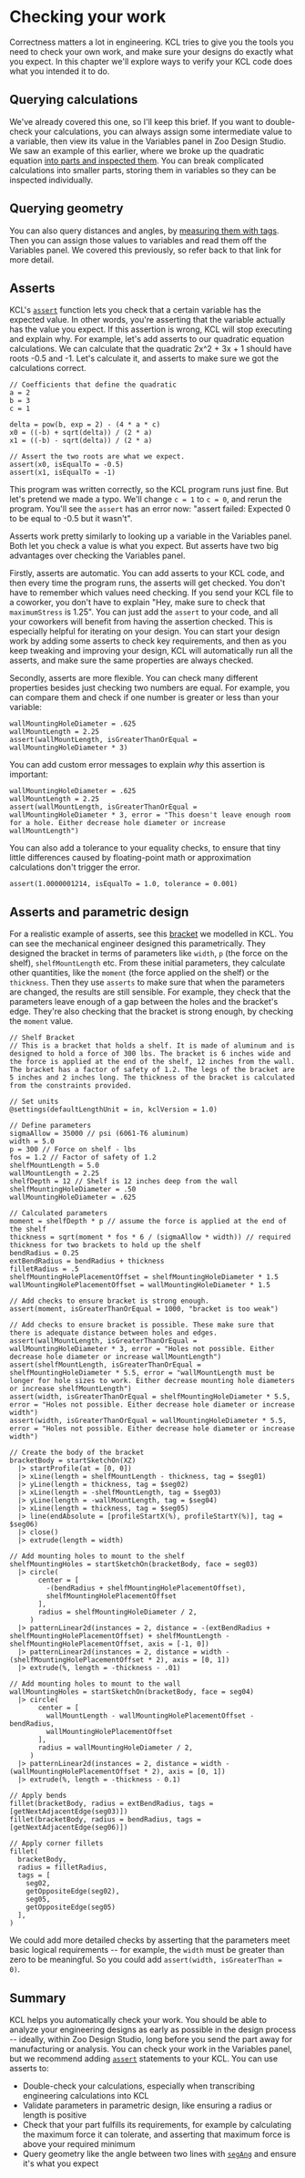 <!-- toc -->
# Checking your work

Correctness matters a lot in engineering. KCL tries to give you the tools you need to check your own work, and make sure your designs do exactly what you expect. In this chapter we'll explore ways to verify your KCL code does what you intended it to do.

## Querying calculations

We've already covered this one, so I'll keep this brief. If you want to double-check your calculations, you can always assign some intermediate value to a variable, then view its value in the Variables panel in Zoo Design Studio. We saw an example of this earlier, where we broke up the quadratic equation [into parts and inspected them]. You can break complicated calculations into smaller parts, storing them in variables so they can be inspected individually.

## Querying geometry

You can also query distances and angles, by [measuring them with tags]. Then you can assign those values to variables and read them off the Variables panel. We covered this previously, so refer back to that link for more detail.

## Asserts

KCL's [`assert`] function lets you check that a certain variable has the expected value. In other words, you're asserting that the variable actually has the value you expect. If this assertion is wrong, KCL will stop executing and explain why. For example, let's add asserts to our quadratic equation calculations. We can calculate that the quadratic 2x^2 + 3x + 1 should have roots -0.5 and -1. Let's calculate it, and asserts to make sure we got the calculations correct.

```kcl
// Coefficients that define the quadratic
a = 2
b = 3
c = 1

delta = pow(b, exp = 2) - (4 * a * c)
x0 = ((-b) + sqrt(delta)) / (2 * a)
x1 = ((-b) - sqrt(delta)) / (2 * a)

// Assert the two roots are what we expect.
assert(x0, isEqualTo = -0.5)
assert(x1, isEqualTo = -1)
```
This program was written correctly, so the KCL program runs just fine. But let's pretend we made a typo. We'll change `c = 1` to `c = 0`, and rerun the program. You'll see the `assert` has an error now: "assert failed: Expected 0 to be equal to -0.5 but it wasn't".

Asserts work pretty similarly to looking up a variable in the Variables panel. Both let you check a value is what you expect. But asserts have two big advantages over checking the Variables panel.

Firstly, asserts are automatic. You can add asserts to your KCL code, and then every time the program runs, the asserts will get checked. You don't have to remember which values need checking. If you send your KCL file to a coworker, you don't have to explain "Hey, make sure to check that `maximumStress` is 1.25". You can just add the `assert` to your code, and all your coworkers will benefit from having the assertion checked. This is especially helpful for iterating on your design. You can start your design work by adding some asserts to check key requirements, and then as you keep tweaking and improving your design, KCL will automatically run all the asserts, and make sure the same properties are always checked.

Secondly, asserts are more flexible. You can check many different properties besides just checking two numbers are equal. For example, you can compare them and check if one number is greater or less than your variable:

```kcl
wallMountingHoleDiameter = .625
wallMountLength = 2.25
assert(wallMountLength, isGreaterThanOrEqual = wallMountingHoleDiameter * 3)
```

You can add custom error messages to explain _why_ this assertion is important:

```kcl
wallMountingHoleDiameter = .625
wallMountLength = 2.25
assert(wallMountLength, isGreaterThanOrEqual = wallMountingHoleDiameter * 3, error = "This doesn't leave enough room for a hole. Either decrease hole diameter or increase wallMountLength")
```

You can also add a tolerance to your equality checks, to ensure that tiny little differences caused by floating-point math or approximation calculations don't trigger the error.

```kcl
assert(1.0000001214, isEqualTo = 1.0, tolerance = 0.001)
```

## Asserts and parametric design

For a realistic example of asserts, see this [bracket] we modelled in KCL. You can see the mechanical engineer designed this parametrically. They designed the bracket in terms of parameters like `width`, `p` (the force on the shelf), `shelfMountLength` etc. From these initial parameters, they calculate other quantities, like the `moment` (the force applied on the shelf) or the `thickness`. Then they use `asserts` to make sure that when the parameters are changed, the results are still sensible. For example, they check that the parameters leave enough of a gap between the holes and the bracket's edge. They're also checking that the bracket is strong enough, by checking the `moment` value.

```kcl=bracket
// Shelf Bracket
// This is a bracket that holds a shelf. It is made of aluminum and is designed to hold a force of 300 lbs. The bracket is 6 inches wide and the force is applied at the end of the shelf, 12 inches from the wall. The bracket has a factor of safety of 1.2. The legs of the bracket are 5 inches and 2 inches long. The thickness of the bracket is calculated from the constraints provided.

// Set units
@settings(defaultLengthUnit = in, kclVersion = 1.0)

// Define parameters
sigmaAllow = 35000 // psi (6061-T6 aluminum)
width = 5.0
p = 300 // Force on shelf - lbs
fos = 1.2 // Factor of safety of 1.2
shelfMountLength = 5.0
wallMountLength = 2.25
shelfDepth = 12 // Shelf is 12 inches deep from the wall
shelfMountingHoleDiameter = .50
wallMountingHoleDiameter = .625

// Calculated parameters
moment = shelfDepth * p // assume the force is applied at the end of the shelf
thickness = sqrt(moment * fos * 6 / (sigmaAllow * width)) // required thickness for two brackets to hold up the shelf
bendRadius = 0.25
extBendRadius = bendRadius + thickness
filletRadius = .5
shelfMountingHolePlacementOffset = shelfMountingHoleDiameter * 1.5
wallMountingHolePlacementOffset = wallMountingHoleDiameter * 1.5

// Add checks to ensure bracket is strong enough.
assert(moment, isGreaterThanOrEqual = 1000, "bracket is too weak")

// Add checks to ensure bracket is possible. These make sure that there is adequate distance between holes and edges.
assert(wallMountLength, isGreaterThanOrEqual = wallMountingHoleDiameter * 3, error = "Holes not possible. Either decrease hole diameter or increase wallMountLength")
assert(shelfMountLength, isGreaterThanOrEqual = shelfMountingHoleDiameter * 5.5, error = "wallMountLength must be longer for hole sizes to work. Either decrease mounting hole diameters or increase shelfMountLength")
assert(width, isGreaterThanOrEqual = shelfMountingHoleDiameter * 5.5, error = "Holes not possible. Either decrease hole diameter or increase width")
assert(width, isGreaterThanOrEqual = wallMountingHoleDiameter * 5.5, error = "Holes not possible. Either decrease hole diameter or increase width")

// Create the body of the bracket
bracketBody = startSketchOn(XZ)
  |> startProfile(at = [0, 0])
  |> xLine(length = shelfMountLength - thickness, tag = $seg01)
  |> yLine(length = thickness, tag = $seg02)
  |> xLine(length = -shelfMountLength, tag = $seg03)
  |> yLine(length = -wallMountLength, tag = $seg04)
  |> xLine(length = thickness, tag = $seg05)
  |> line(endAbsolute = [profileStartX(%), profileStartY(%)], tag = $seg06)
  |> close()
  |> extrude(length = width)

// Add mounting holes to mount to the shelf
shelfMountingHoles = startSketchOn(bracketBody, face = seg03)
  |> circle(
       center = [
         -(bendRadius + shelfMountingHolePlacementOffset),
         shelfMountingHolePlacementOffset
       ],
       radius = shelfMountingHoleDiameter / 2,
     )
  |> patternLinear2d(instances = 2, distance = -(extBendRadius + shelfMountingHolePlacementOffset) + shelfMountLength - shelfMountingHolePlacementOffset, axis = [-1, 0])
  |> patternLinear2d(instances = 2, distance = width - (shelfMountingHolePlacementOffset * 2), axis = [0, 1])
  |> extrude(%, length = -thickness - .01)

// Add mounting holes to mount to the wall
wallMountingHoles = startSketchOn(bracketBody, face = seg04)
  |> circle(
       center = [
         wallMountLength - wallMountingHolePlacementOffset - bendRadius,
         wallMountingHolePlacementOffset
       ],
       radius = wallMountingHoleDiameter / 2,
     )
  |> patternLinear2d(instances = 2, distance = width - (wallMountingHolePlacementOffset * 2), axis = [0, 1])
  |> extrude(%, length = -thickness - 0.1)

// Apply bends
fillet(bracketBody, radius = extBendRadius, tags = [getNextAdjacentEdge(seg03)])
fillet(bracketBody, radius = bendRadius, tags = [getNextAdjacentEdge(seg06)])

// Apply corner fillets
fillet(
  bracketBody,
  radius = filletRadius,
  tags = [
    seg02,
    getOppositeEdge(seg02),
    seg05,
    getOppositeEdge(seg05)
  ],
)
```

<!-- KCL: name=bracket,alt=Parametric bracket with asserts to ensure parameters make sense-->

We could add more detailed checks by asserting that the parameters meet basic logical requirements -- for example, the `width` must be greater than zero to be meaningful. So you could add `assert(width, isGreaterThan = 0)`.


## Summary

KCL helps you automatically check your work. You should be able to analyze your engineering designs as early as possible in the design process -- ideally, within Zoo Design Studio, long before you send the part away for manufacturing or analysis. You can check your work in the Variables panel, but we recommend adding [`assert`] statements to your KCL. You can use asserts to:

 - Double-check your calculations, especially when transcribing engineering calculations into KCL
 - Validate parameters in parametric design, like ensuring a radius or length is positive
 - Check that your part fulfills its requirements, for example by calculating the maximum force it can tolerate, and asserting that maximum force is above your required minimum
 - Query geometry like the angle between two lines with [`segAng`] and ensure it's what you expect

[into parts and inspected them]: calling_functions.html#combining-functions
[measuring them with tags]: tags.html#measuring-with-tags
[`assert`]: https://zoo.dev/docs/kcl-std/assert
[`segAng`]: https://zoo.dev/docs/kcl-std/segAng
[bracket]: https://zoo.dev/docs/kcl-samples/bracket
